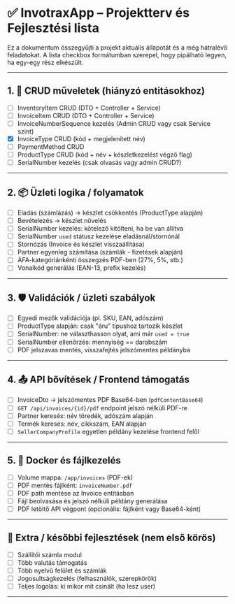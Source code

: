 # ✅ InvotraxApp – Projektterv és Fejlesztési lista

Ez a dokumentum összegyűjti a projekt aktuális állapotát és a még hátralévő feladatokat. A lista checkbox formátumban szerepel, hogy pipálható legyen, ha egy-egy rész elkészült.

---

## 1. 🔁 CRUD műveletek (hiányzó entitásokhoz)

- [ ] InventoryItem CRUD (DTO + Controller + Service)
- [ ] InvoiceItem CRUD (DTO + Controller + Service)
- [ ] InvoiceNumberSequence kezelés (Admin CRUD vagy csak Service szint)
- [x] InvoiceType CRUD (kód + megjelenített név)
- [ ] PaymentMethod CRUD
- [ ] ProductType CRUD (kód + név + készletkezelést végző flag)
- [ ] SerialNumber kezelés (csak olvasás vagy admin CRUD?)

---

## 2. 📦 Üzleti logika / folyamatok

- [ ] Eladás (számlázás) → készlet csökkentés (ProductType alapján)
- [ ] Bevételezés → készlet növelés
- [ ] SerialNumber kezelés: kötelező kitölteni, ha be van állítva
- [ ] SerialNumber `used` státusz kezelése eladásnál/stornónál
- [ ] Stornózás (Invoice és készlet visszaállítása)
- [ ] Partner egyenleg számítása (számlák - fizetések alapján)
- [ ] ÁFA-kategóriánkénti összegzés PDF-ben (27%, 5%, stb.)
- [ ] Vonalkód generálás (EAN-13, prefix kezelés)

---

## 3. 🛡️ Validációk / üzleti szabályok

- [ ] Egyedi mezők validációja (pl. SKU, EAN, adószám)
- [ ] ProductType alapján: csak "áru" típushoz tartozik készlet
- [ ] SerialNumber: ne választhasson olyat, ami már `used = true`
- [ ] SerialNumber ellenőrzés: mennyiség == darabszám
- [ ] PDF jelszavas mentés, visszafejtés jelszómentes példányba

---

## 4. 📤 API bővítések / Frontend támogatás

- [ ] InvoiceDto → jelszómentes PDF Base64-ben (`pdfContentBase64`)
- [ ] `GET /api/invoices/{id}/pdf` endpoint jelszó nélküli PDF-re
- [ ] Partner keresés: név töredék, adószám alapján
- [ ] Termék keresés: név, cikkszám, EAN alapján
- [ ] `SellerCompanyProfile` egyetlen példány kezelése frontend felől

---

## 5. 🐳 Docker és fájlkezelés

- [ ] Volume mappa: `/app/invoices` (PDF-ek)
- [ ] PDF mentés fájlként: `invoiceNumber.pdf`
- [ ] PDF path mentése az Invoice entitásban
- [ ] Fájl beolvasása és jelszó nélküli példány generálása
- [ ] PDF letöltő API végpont (opcionális: fájlként vagy Base64-ként)

---

## 🔄 Extra / későbbi fejlesztések (nem első körös)

- [ ] Szállítói számla modul
- [ ] Több valutás támogatás
- [ ] Több nyelvű felület és számlák
- [ ] Jogosultságkezelés (felhasználók, szerepkörök)
- [ ] Teljes logolás: ki mikor mit csinált (ha lesz user)

---


